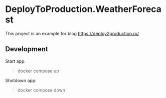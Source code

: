 # DeployToProduction.WeatherForecast

This project is an example for blog https://deploy2production.ru/

## Development

Start app:

> docker compose up

Shotdown app:

> docker compose down